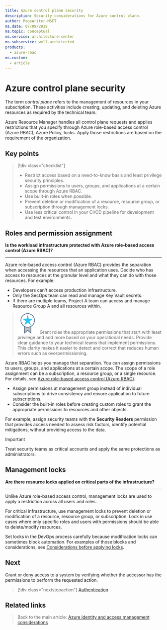 ```yaml
---
title: Azure control plane security
description: Security considerations for Azure control plane.
author: PageWriter-MSFT
ms.date: 07/09/2019
ms.topic: conceptual
ms.service: architecture-center
ms.subservice: well-architected
products:
  - azure-rbac
ms.custom:
  - article
---
```


# Azure control plane security

The term _control plane_ refers to the management of resources in your subscription. These activities include creating, updating, and deleting Azure resources as required by the technical team.  

Azure Resource Manager handles all control plane requests and applies restrictions that you specify through Azure role-based access control (Azure RBAC), Azure Policy, locks. Apply those restrictions are based on the requirement of the organization.

## Key points
> [!div class="checklist"]
> - Restrict access based on a need-to-know basis and least privilege security principles.
> - Assign permissions to users, groups, and applications at a certain scope through Azure RBAC. 
> - Use built-in roles when possible.
> - Prevent deletion or modification of a resource, resource group, or subscription through management locks.
> - Use less critical control in your CI/CD pipeline for development and test environments.

## Roles and permission assignment 

**Is the workload infrastructure protected with Azure role-based access control (Azure RBAC)?**
***

Azure role-based access control (Azure RBAC) provides the separation when accessing the resources that an application uses. Decide who has access to resources at the granular level and what they can do with those resources. For example:

- Developers can't access production infrastructure.
- Only the SecOps team can read and manage Key Vault secrets.
- If there are multiple teams, Project A team can access and manage Resource Group A and all resources within.

>![Task](../../_images/i-best-practices.svg) Grant roles the appropriate permissions that start with least privilege and add more based on your operational needs. Provide clear guidance to your technical teams that implement permissions. This clarity makes it easier to detect and correct that reduces human errors such as overpermissioning.

Azure RBAC helps you manage that separation. You can assign permissions to users, groups, and applications at a certain scope. The scope of a role assignment can be a subscription, a resource group, or a single resource. For details, see [Azure role-based access control (Azure RBAC)](/azure/role-based-access-control/overview).

-  Assign permissions at management group instead of individual subscriptions to drive consistency and ensure application to future subscriptions.
- Consider the built-in roles before creating custom roles to grant the appropriate permissions to resources and other objects. 

For example, assign security teams with the **Security Readers** permission that provides access needed to assess risk factors, identify potential mitigations, without providing access to the data.

> [!IMPORTANT] 
> Treat security teams as critical accounts and apply the same protections as administrators.

## Management locks

**Are there resource locks applied on critical parts of the infrastructure?**
***

Unlike Azure role-based access control, management locks are used to apply a restriction across all users and roles.

For critical infrastructure, use management locks to prevent deletion or modification of a resource, resource group, or subscription. Lock in use cases where only specific roles and users with permissions should be able to delete/modify resources. 

Set locks in the DevOps process carefully because modification locks can sometimes block automation. For examples of those blocks and considerations, see [Considerations before applying locks](/azure/azure-resource-manager/management/lock-resources#considerations-before-applying-locks).


## Next
Grant or deny access to a system by verifying whether the accessor has the permissions to perform the requested action. 

> [!div class="nextstepaction"]
> [Authentication](design-identity-authentication.md)


## Related links

> Back to the main article: [Azure identity and access management considerations](design-identity.md)

